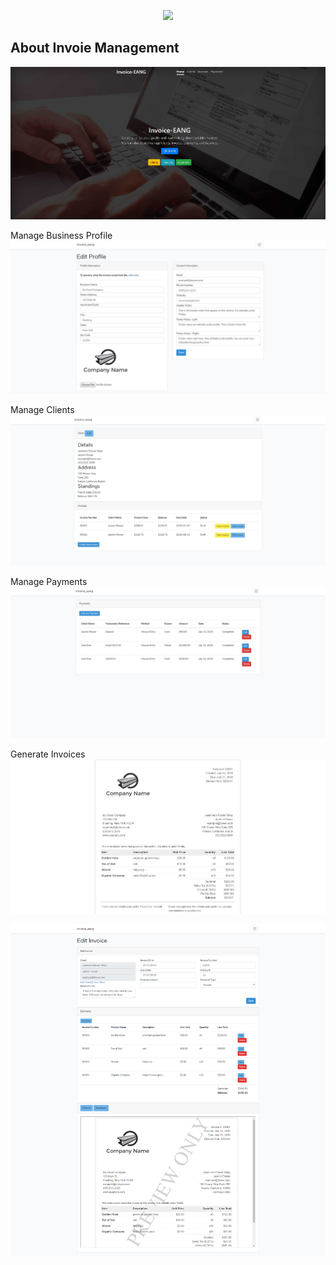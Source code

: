 <p align="center"><img src="https://laravel.com/assets/img/components/logo-laravel.svg"></p>


## About Invoie Management

<img src="https://github.com/erwinangeles/Invoice-Management-System/raw/master/public/images/screenshot.JPG"/>

Manage Business Profile
<img src="https://github.com/erwinangeles/Invoice-Management-System/raw/master/public/images/profile.JPG"/>

Manage Clients
<img src="https://github.com/erwinangeles/Invoice-Management-System/raw/master/public/images/clients.JPG"/>

Manage Payments
<img src="https://github.com/erwinangeles/Invoice-Management-System/raw/master/public/images/payments.JPG"/>

Generate Invoices
<img src="https://github.com/erwinangeles/Invoice-Management-System/raw/master/public/images/invoice.JPG"/>

<img src="https://github.com/erwinangeles/Invoice-Management-System/raw/master/public/images/invoices-manage.png"/>
